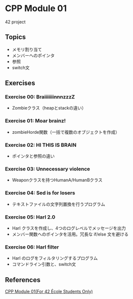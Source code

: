# CPP Module 01
42 project

## Topics
- メモリ割り当て
- メンバーへのポインタ
- 参照
- switch文

## Exercises
### Exercise 00: BraiiiiiiinnnzzzZ
- Zombieクラス（heapとstackの違い）

### Exercise 01: Moar brainz!
- zombieHorde関数（一括で複数のオブジェクトを作成）

### Exercise 02: HI THIS IS BRAIN
- ポインタと参照の違い

### Exercise 03: Unnecessary violence
- Weaponクラスを持つHumanA/HumanBクラス

### Exercise 04: Sed is for losers
- テキストファイルの文字列置換を行うプログラム

### Exercise 05: Harl 2.0
- Harl クラスを作成し、4つのログレベルでメッセージを出力
- メンバー関数へのポインタを活用。冗長な if/else 文を避ける

### Exercise 06: Harl filter
- Harl のログをフィルタリングするプログラム
- コマンドライン引数と、switch文

## References
[CPP Module 01(For 42 École Students Only)](https://projects.intra.42.fr/projects/cpp-module-01)